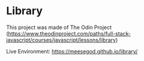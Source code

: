 # Library
This project was made of The Odin Project (https://www.theodinproject.com/paths/full-stack-javascript/courses/javascript/lessons/library)

Live Environment: https://meesegod.github.io/library/
